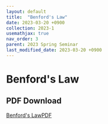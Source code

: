 ```yaml
---
layout: default
title:  "Benford's Law"
date: 2023-03-20 +0900
collection: 2023-1
usemathjax: true
nav_order: 3
parent: 2023 Spring Seminar
last_modified_date: 2023-03-20 +0900
---
```

# Benford's Law
<!-- ## <center> Abstract </center>
Francis Guthrie claimed in 1852 the four color problem. We
proof two essential lemmas and then solve six color problem. We expand
the proof of six color problem into five, four color problem. Kempe
published this proof in 1879. However the flaw was discovered in 1890
by Heawood. Although flawed, Kempe’s idea was used as one of a basic
tool. -->
<!-- ## Video Link

[![Video Label](https://img.youtube.com/vi/p-5AWZCBZJo/hqdefault.jpg)](https://youtu.be/p-5AWZCBZJo) -->

## PDF Download

<a target='_blank' href='../2023-1_download/벤포드 법칙.pdf'>Benford's LawPDF</a>